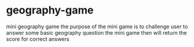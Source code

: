 # geography-game
mini geography game
the purpose of the mini game is to challenge user to answer some basic geography question
the mini game then will return the score for correct answers
